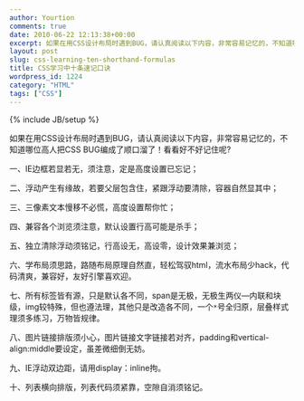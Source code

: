 ```yaml
---
author: Yourtion
comments: true
date: 2010-06-22 12:13:38+00:00
excerpt: 如果在用CSS设计布局时遇到BUG，请认真阅读以下内容，非常容易记忆的，不知道哪位高人把CSS BUG编成了顺口溜了！看看好不好记住呢?
layout: post
slug: css-learning-ten-shorthand-formulas
title: CSS学习中十条速记口诀
wordpress_id: 1224
category: "HTML"
tags: ["CSS"]
---
```

{% include JB/setup %}

如果在用CSS设计布局时遇到BUG，请认真阅读以下内容，非常容易记忆的，不知道哪位高人把CSS BUG编成了顺口溜了！看看好不好记住呢?

一、IE边框若显若无，须注意，定是高度设置已忘记；

二、浮动产生有缘故，若要父层包含住，紧跟浮动要清除，容器自然显其中；

三、三像素文本慢移不必慌，高度设置帮你忙；

四、兼容各个浏览须注意，默认设置行高可能是杀手；

五、独立清除浮动须铭记，行高设无，高设零，设计效果兼浏览；

六、学布局须思路，路随布局原理自然直，轻松驾驭html，流水布局少hack，代码清爽，兼容好，友好引擎喜欢迎。

七、所有标签皆有源，只是默认各不同，span是无极，无极生两仪—内联和块级，img较特殊，但也遵法理，其他只是改造各不同，一个`*`号全归原，层叠样式理须多练习，万物皆规律。

八、图片链接排版须小心，图片链接文字链接若对齐，padding和vertical-align:middle要设定，虽差微细倒无妨。

九、IE浮动双边距，请用display：inline拘。

十、列表横向排版，列表代码须紧靠，空隙自消须铭记。

